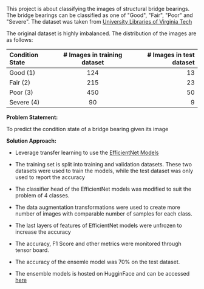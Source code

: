 This project is about classifying the images of structural bridge bearings. The bridge bearings can be classified as one of "Good", "Fair", "Poor" and "Severe".
The dataset was taken from [University Libraries of Virginia Tech](https://data.lib.vt.edu/articles/dataset/Bearing_Condition_State_Classification_Dataset/16624642)

The original dataset is highly imbalanced. The distribution of the images are as follows:

| Condition State | # Images in training dataset | # Images in test dataset |
| :-------------- | :--------------------------: | -----------------------: |
| Good (1)        |         124                  |            13            |
| Fair (2)        |         215                  |            23            |
| Poor (3)        |         450                  |            50            |
| Severe (4)      |         90                   |            9             |

**Problem Statement:**

To predict the condition state of a bridge bearing given its image

**Solution Approach:**

* Leverage transfer learning to use the [EfficientNet Models](https://docs.pytorch.org/vision/0.21/models/efficientnet.html)


* The training set is split into training and validation datasets. These two datasets were used to train the models, while the test dataset was only used to report the accuracy

* The classifier head of the EfficientNet models was modified to suit the problem of 4 classes.

* The data augmentation transformations were used to create more number of images with comparable number of samples for each class.

* The last layers of features of EfficientNet models were unfrozen to increase the accuracy

* The accuracy, F1 Score and other metrics were monitored through tensor board.

* The accuracy of the ensemle model was 70% on the test dataset.

* The ensemble models is hosted on HugginFace and can be accessed [here](https://huggingface.co/spaces/Hemanth-TN/Bearing-Classification?logs=container)
